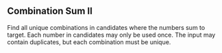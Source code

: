 ## Combination Sum II
Find all unique combinations in candidates where the numbers sum to target. Each number in candidates may only be used once. The input may contain duplicates, but each combination must be unique.

